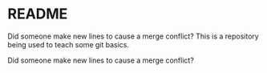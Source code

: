 # README

Did someone make new lines to cause a merge conflict?
This is a repository being used to teach some git basics.

Did someone make new lines to cause a merge conflict?
